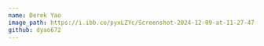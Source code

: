 ```yaml
---
name: Derek Yao
image_path: https://i.ibb.co/pyxLZYc/Screenshot-2024-12-09-at-11-27-47-AM.png
github: dyao672
---
```

